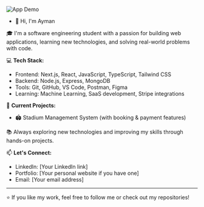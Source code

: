  ![App Demo](https://media.giphy.com/media/v1.Y2lkPTc5MGI3NjExbjlseWloc2IwMGg3NGlrZnZ0OG5udTdmamwzZW1udDlqd3Q2bzl3NyZlcD12MV9naWZzX3NlYXJjaCZjdD1n/bGgsc5mWoryfgKBx1u/giphy.gif)

- 👋 Hi, I'm Ayman

🎓 I'm a software engineering student with a passion for building web applications, learning new technologies, and solving real-world problems with code.

💻 **Tech Stack:**
- Frontend: Next.js, React, JavaScript, TypeScript, Tailwind CSS
- Backend: Node.js, Express, MongoDB
- Tools: Git, GitHub, VS Code, Postman, Figma
- Learning: Machine Learning, SaaS development, Stripe integrations

🚀 **Current Projects:**
- 🏟️ Stadium Management System (with booking & payment features)


📚 Always exploring new technologies and improving my skills through hands-on projects.

📫 **Let's Connect:**
- LinkedIn: [Your LinkedIn link]
- Portfolio: [Your personal website if you have one]
- Email: [Your email address]

---

⭐️ If you like my work, feel free to follow me or check out my repositories!

